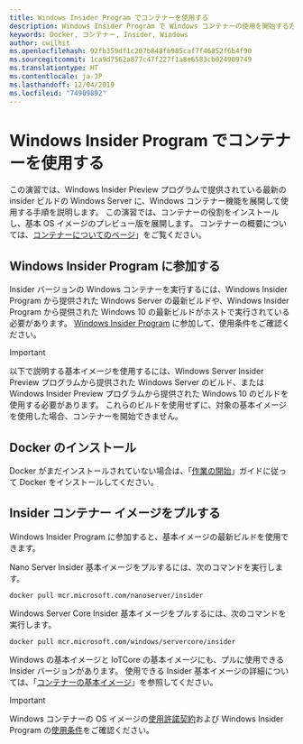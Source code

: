 ```yaml
---
title: Windows Insider Program でコンテナーを使用する
description: Windows Insider Program で Windows コンテナーの使用を開始する方法について説明します
keywords: Docker, コンテナー, Insider, Windows
author: cwilhit
ms.openlocfilehash: 92fb359df1c207b848fb985caf7f46852f6b4f90
ms.sourcegitcommit: 1ca9d7562a877c47f227f1a8e6583cb024909749
ms.translationtype: HT
ms.contentlocale: ja-JP
ms.lasthandoff: 12/04/2019
ms.locfileid: "74909892"
---
```

# <a name="use-containers-with-the-windows-insider-program"></a>Windows Insider Program でコンテナーを使用する

この演習では、Windows Insider Preview プログラムで提供されている最新の insider ビルドの Windows Server に、Windows コンテナー機能を展開して使用する手順を説明します。 この演習では、コンテナーの役割をインストールし、基本 OS イメージのプレビュー版を展開します。 コンテナーの概要については、[コンテナーについてのページ](../about/index.md)」をご覧ください。

## <a name="join-the-windows-insider-program"></a>Windows Insider Program に参加する

Insider バージョンの Windows コンテナーを実行するには、Windows Insider Program から提供された Windows Server の最新ビルドや、Windows Insider Program から提供された Windows 10 の最新ビルドがホストで実行されている必要があります。 [Windows Insider Program](https://insider.windows.com/GettingStarted) に参加して、使用条件をご確認ください。

> [!IMPORTANT]
> 以下で説明する基本イメージを使用するには、Windows Server Insider Preview プログラムから提供された Windows Server のビルド、または Windows Insider Preview プログラムから提供された Windows 10 のビルドを使用する必要があります。 これらのビルドを使用せずに、対象の基本イメージを使用した場合、コンテナーを開始できません。

## <a name="install-docker"></a>Docker のインストール

Docker がまだインストールされていない場合は、「[作業の開始](../quick-start/set-up-environment.md)」ガイドに従って Docker をインストールしてください。

## <a name="pull-an-insider-container-image"></a>Insider コンテナー イメージをプルする

Windows Insider Program に参加すると、基本イメージの最新ビルドを使用できます。

Nano Server Insider 基本イメージをプルするには、次のコマンドを実行します。

```console
docker pull mcr.microsoft.com/nanoserver/insider
```

Windows Server Core Insider 基本イメージをプルするには、次のコマンドを実行します。

```console
docker pull mcr.microsoft.com/windows/servercore/insider
```

Windows の基本イメージと IoTCore の基本イメージにも、プルに使用できる Insider バージョンがあります。 使用できる Insider 基本イメージの詳細については、「[コンテナーの基本イメージ](../manage-containers/container-base-images.md)」を参照してください。

> [!IMPORTANT]
> Windows コンテナーの OS イメージの[使用許諾契約](../images-eula.md )および Windows Insider Program の[使用条件](https://www.microsoft.com/software-download/windowsinsiderpreviewserver)をご確認ください。
